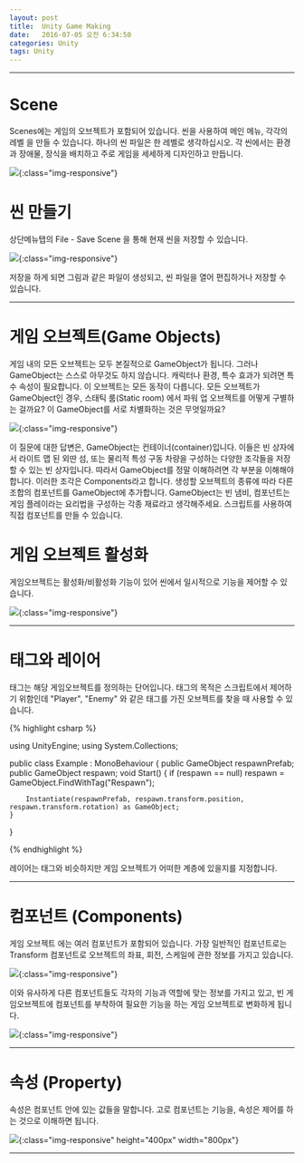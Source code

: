 ```yaml
---
layout: post
title:  Unity Game Making
date:   2016-07-05 오전 6:34:50  
categories: Unity
tags: Unity
---
```


- - -

# Scene 

Scenes에는 게임의 오브젝트가 포함되어 있습니다. 씬을 사용하여 메인 메뉴, 각각의 레벨 을 만들 수 있습니다. 하나의 씬 파일은 한 레벨로 생각하십시오. 각 씬에서는 환경과 장애물, 장식을 배치하고 주로 게임을 세세하게 디자인하고 만듭니다.

![](http://docs.unity3d.com/kr/current/uploads/Main/NewEmptyScene.png ){:class="img-responsive"}


# 씬 만들기

상단메뉴탭의 File - Save Scene 을 통해 현재 씬을 저장할 수 있습니다.

![](http://docs.unity3d.com/kr/current/uploads/Main/SceneAssetsInProjectView.png ){:class="img-responsive"}

저장을 하게 되면 그림과 같은 파일이 생성되고, 씬 파일을 열어 편집하거나 저장할 수 있습니다.

- - -  
  
# 게임 오브젝트(Game Objects)

게임 내의 모든 오브젝트는 모두 본질적으로 GameObject가 됩니다. 그러나 GameObject는 스스로 아무것도 하지 않습니다. 캐릭터나 환경, 특수 효과가 되려면 특수 속성이 필요합니다. 이 오브젝트는 모든 동작이 다릅니다. 모든 오브젝트가 GameObject인 경우, 스태틱 룸(Static room) 에서 파워 업 오브젝트를 어떻게 구별하는 걸까요? 이 GameObject를 서로 차별화하는 것은 무엇일까요?

![](http://docs.unity3d.com/kr/current/uploads/Main/GameObjectsExamples.png ){:class="img-responsive"}

이 질문에 대한 답변은, GameObject는 컨테이너(container)입니다. 이들은 빈 상자에서 라이트 맵 된 외딴 섬, 또는 물리적 특성 구동 차량을 구성하는 다양한 조각들을 저장할 수 있는 빈 상자입니다. 따라서 GameObject를 정말 이해하려면 각 부분을 이해해야 합니다. 이러한 조각은 Components라고 합니다. 생성할 오브젝트의 종류에 따라 다른 조합의 컴포넌트를 GameObject에 추가합니다. GameObject는 빈 냄비, 컴포넌트는 게임 플레이라는 요리법을 구성하는 각종 재료라고 생각해주세요. 스크립트를 사용하여 직접 컴포넌트를 만들 수 있습니다.

# 게임 오브젝트 활성화

게임오브젝트는 활성화/비활성화 기능이 있어 씬에서 일시적으로 기능을 제어할 수 있습니다. 

![](http://docs.unity3d.com/kr/current/uploads/Main/GOActiveBox.png ){:class="img-responsive"}

- - -

# 태그와 레이어
태그는 해당 게임오브젝트를 정의하는 단어입니다. 태그의 목적은 스크립트에서 제어하기 위함인데 "Player", "Enemy" 와 같은 태그를 가진 오브젝트를 찾을 때 사용할 수 있습니다.

{% highlight csharp %}

using UnityEngine;
using System.Collections;

public class Example : MonoBehaviour {
    public GameObject respawnPrefab;
    public GameObject respawn;
    void Start() {
        if (respawn == null)
            respawn = GameObject.FindWithTag("Respawn");
        
        Instantiate(respawnPrefab, respawn.transform.position, respawn.transform.rotation) as GameObject;
    }
}

{% endhighlight %}
  
레이어는 태그와 비슷하지만 게임 오브젝트가 어떠한 계층에 있을지를 지정합니다.  

- - -
 
# 컴포넌트 (Components)

게임 오브젝트 에는 여러 컴포넌트가 포함되어 있습니다. 가장 일반적인 컴포넌트로는 Transform 컴포넌트로 오브젝트의 좌표, 회전, 스케일에 관한 정보를 가지고 있습니다.

![](http://docs.unity3d.com/kr/current/uploads/Main/EmptyGO.png ){:class="img-responsive"}

이와 유사하게 다른 컴포넌트들도 각자의 기능과 역할에 맞는 정보를 가지고 있고, 빈 게임오브젝트에 컴포넌트를 부착하여 필요한 기능을 하는 게임 오브젝트로 변화하게 됩니다. 

![](http://docs.unity3d.com/kr/current/uploads/Main/GameObject-maincamera.png){:class="img-responsive"}

- - - 

# 속성 (Property)

속성은 컴포넌트 안에 있는 값들을 말합니다. 고로 컴포넌트는 기능을, 속성은 제어를 하는 것으로 이해하면 됩니다.

![]({{site.url}}/downloads/unity_go_comp_script_relation.png ){:class="img-responsive" height="400px" width="800px"}

- - -
 
